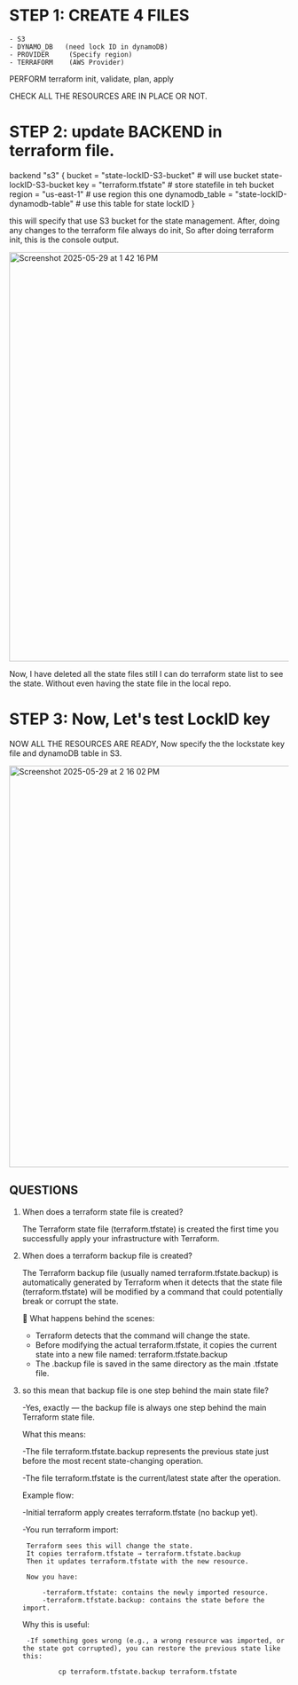 # STEP 1: CREATE 4 FILES 

    - S3
    - DYNAMO_DB   (need lock ID in dynamoDB)
    - PROVIDER     (Specify region)
    - TERRAFORM    (AWS Provider)

PERFORM terraform init, validate, plan, apply

CHECK ALL THE RESOURCES ARE IN PLACE OR NOT.

# STEP 2: update BACKEND in terraform file.

backend "s3" {
    bucket = "state-lockID-S3-bucket"      # will use bucket state-lockID-S3-bucket 
    key    = "terraform.tfstate"           # store statefile in teh bucket 
    region = "us-east-1"                   # use region this one 
    dynamodb_table = "state-lockID-dynamodb-table"   # use this table for state lockID
  }

this will specify that use S3 bucket for the state management.
After, doing any changes to the terraform file always do init, So after doing terraform init, this is the console output.

<img width="738" alt="Screenshot 2025-05-29 at 1 42 16 PM" src="https://github.com/user-attachments/assets/1dee1414-e74e-4ae9-af15-b65599482584" />

Now, I have deleted all the state files still I can do terraform state list to see the state. Without even having the state file in the local repo. 

# STEP 3: Now, Let's test LockID key


NOW ALL THE RESOURCES ARE READY, Now specify the the lockstate key file and dynamoDB table in S3.


<img width="724" alt="Screenshot 2025-05-29 at 2 16 02 PM" src="https://github.com/user-attachments/assets/faa0a33b-d5be-4b3d-b9ba-4cba13903bbb" />









## QUESTIONS

1) When does a terraform state file is created?

    The Terraform state file (terraform.tfstate) is created the first time you successfully apply your infrastructure with Terraform.


2) When does a terraform backup file is created?

    The Terraform backup file (usually named terraform.tfstate.backup) is automatically generated by Terraform when it detects that the state file (terraform.tfstate) will be modified by a command that could potentially break or corrupt the state.

    🚀 What happens behind the scenes:

    - Terraform detects that the command will change the state.
    - Before modifying the actual terraform.tfstate, it copies the current state into a     new file named:  terraform.tfstate.backup
    - The .backup file is saved in the same directory as the main .tfstate file.

3) so this mean that backup file is one step behind the main state file?

    -Yes, exactly — the backup file is always one step behind the main Terraform state file.

    What this means:
    
    -The file terraform.tfstate.backup represents the previous state just before the most recent state-changing operation.
    
    -The file terraform.tfstate is the current/latest state after the operation.

     Example flow:

     -Initial terraform apply creates terraform.tfstate (no backup yet).

     -You run terraform import:

        Terraform sees this will change the state.
        It copies terraform.tfstate → terraform.tfstate.backup
        Then it updates terraform.tfstate with the new resource.

        Now you have:

            -terraform.tfstate: contains the newly imported resource.
            -terraform.tfstate.backup: contains the state before the import.

     Why this is useful:

        -If something goes wrong (e.g., a wrong resource was imported, or the state got corrupted), you can restore the previous state like this:

                cp terraform.tfstate.backup terraform.tfstate
